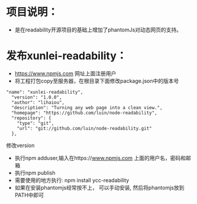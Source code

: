 # 项目说明：
* 是在readability开源项目的基础上增加了phantomJs对动态网页的支持。


# 发布xunlei-readability：
* https://www.npmjs.com 网址上面注册用户
* 将工程打包copy至服务器，在根目录下面修改package.json中的版本号
```
"name": "xunlei-readability",
  "version": "1.0.0",
  "author": "lihaiou",
  "description": "Turning any web page into a clean view.",
  "homepage": "https://github.com/luin/node-readability",
  "repository": {
    "type": "git",
    "url": "git://github.com/luin/node-readability.git"
  },
```
修改version
* 执行npm adduser,输入在https://www.npmjs.com  上面的用户名，密码和邮箱
* 执行npm publish
* 需要使用的地方执行: npm install ycc-readability
* 如果在安装phantomjs经常按不上， 可以手动安装, 然后将phantomjs放到PATH中即可
